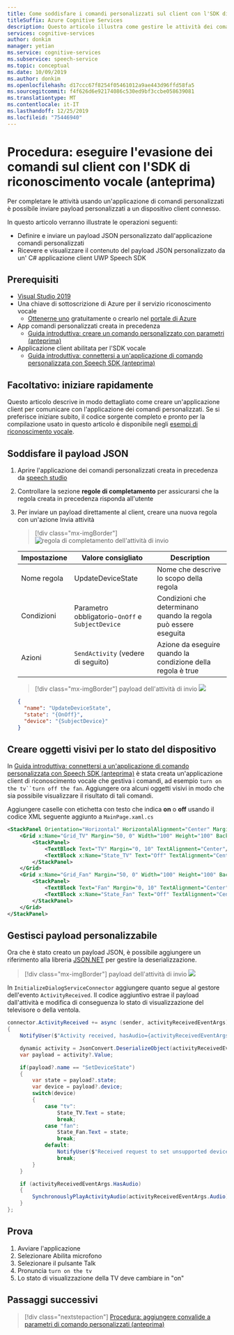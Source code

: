 ```yaml
---
title: Come soddisfare i comandi personalizzati sul client con l'SDK di riconoscimento vocale
titleSuffix: Azure Cognitive Services
description: Questo articolo illustra come gestire le attività dei comandi personalizzati sul client con l'SDK di riconoscimento vocale.
services: cognitive-services
author: donkim
manager: yetian
ms.service: cognitive-services
ms.subservice: speech-service
ms.topic: conceptual
ms.date: 10/09/2019
ms.author: donkim
ms.openlocfilehash: d17ccc67f8254f05461012a9ae443d96ffd58fa5
ms.sourcegitcommit: f4f626d6e92174086c530ed9bf3ccbe058639081
ms.translationtype: MT
ms.contentlocale: it-IT
ms.lasthandoff: 12/25/2019
ms.locfileid: "75446940"
---
```

# <a name="how-to-fulfill-commands-on-the-client-with-the-speech-sdk-preview"></a>Procedura: eseguire l'evasione dei comandi sul client con l'SDK di riconoscimento vocale (anteprima)

Per completare le attività usando un'applicazione di comandi personalizzati è possibile inviare payload personalizzati a un dispositivo client connesso.

In questo articolo verranno illustrate le operazioni seguenti:

- Definire e inviare un payload JSON personalizzato dall'applicazione comandi personalizzati
- Ricevere e visualizzare il contenuto del payload JSON personalizzato da un' C# applicazione client UWP Speech SDK

## <a name="prerequisites"></a>Prerequisiti

- [Visual Studio 2019](https://visualstudio.microsoft.com/downloads/)
- Una chiave di sottoscrizione di Azure per il servizio riconoscimento vocale
  - [Ottenerne uno](get-started.md) gratuitamente o crearlo nel [portale di Azure](https://portal.azure.com)
- App comandi personalizzati creata in precedenza
  - [Guida introduttiva: creare un comando personalizzato con parametri (anteprima)](./quickstart-custom-speech-commands-create-parameters.md)
- Applicazione client abilitata per l'SDK vocale
  - [Guida introduttiva: connettersi a un'applicazione di comando personalizzata con Speech SDK (anteprima)](./quickstart-custom-speech-commands-speech-sdk.md)

## <a name="optional-get-started-fast"></a>Facoltativo: iniziare rapidamente

Questo articolo descrive in modo dettagliato come creare un'applicazione client per comunicare con l'applicazione dei comandi personalizzati. Se si preferisce iniziare subito, il codice sorgente completo e pronto per la compilazione usato in questo articolo è disponibile negli [esempi di riconoscimento vocale](https://aka.ms/csspeech/samples).

## <a name="fulfill-with-json-payload"></a>Soddisfare il payload JSON

1. Aprire l'applicazione dei comandi personalizzati creata in precedenza da [speech studio](https://speech.microsoft.com/)
1. Controllare la sezione **regole di completamento** per assicurarsi che la regola creata in precedenza risponda all'utente
1. Per inviare un payload direttamente al client, creare una nuova regola con un'azione Invia attività

   > [!div class="mx-imgBorder"]
   > ![regola di completamento dell'attività di invio](media/custom-speech-commands/fulfill-sdk-completion-rule.png)

   | Impostazione | Valore consigliato | Description |
   | ------- | --------------- | ----------- |
   | Nome regola | UpdateDeviceState | Nome che descrive lo scopo della regola |
   | Condizioni | Parametro obbligatorio-`OnOff` e `SubjectDevice` | Condizioni che determinano quando la regola può essere eseguita |
   | Azioni | `SendActivity` (vedere di seguito) | Azione da eseguire quando la condizione della regola è true |

   > [!div class="mx-imgBorder"]
   > payload dell'attività di invio ![](media/custom-speech-commands/fulfill-sdk-send-activity-action.png)

   ```json
   {
     "name": "UpdateDeviceState",
     "state": "{OnOff}",
     "device": "{SubjectDevice}"
   }
   ```

## <a name="create-visuals-for-device-on-or-off-state"></a>Creare oggetti visivi per lo stato del dispositivo

In [Guida introduttiva: connettersi a un'applicazione di comando personalizzata con Speech SDK (anteprima)](./quickstart-custom-speech-commands-speech-sdk.md) è stata creata un'applicazione client di riconoscimento vocale che gestiva i comandi, ad esempio `turn on the tv``turn off the fan`. Aggiungere ora alcuni oggetti visivi in modo che sia possibile visualizzare il risultato di tali comandi.

Aggiungere caselle con etichetta con testo che indica **on** o **off** usando il codice XML seguente aggiunto a `MainPage.xaml.cs`

```xml
<StackPanel Orientation="Horizontal" HorizontalAlignment="Center" Margin="20">
    <Grid x:Name="Grid_TV" Margin="50, 0" Width="100" Height="100" Background="LightBlue">
        <StackPanel>
            <TextBlock Text="TV" Margin="0, 10" TextAlignment="Center"/>
            <TextBlock x:Name="State_TV" Text="Off" TextAlignment="Center"/>
        </StackPanel>
    </Grid>
    <Grid x:Name="Grid_Fan" Margin="50, 0" Width="100" Height="100" Background="LightBlue">
        <StackPanel>
            <TextBlock Text="Fan" Margin="0, 10" TextAlignment="Center"/>
            <TextBlock x:Name="State_Fan" Text="Off" TextAlignment="Center"/>
        </StackPanel>
    </Grid>
</StackPanel>
```

## <a name="handle-customizable-payload"></a>Gestisci payload personalizzabile

Ora che è stato creato un payload JSON, è possibile aggiungere un riferimento alla libreria [JSON.NET](https://www.newtonsoft.com/json) per gestire la deserializzazione.

> [!div class="mx-imgBorder"]
> payload dell'attività di invio ![](media/custom-speech-commands/fulfill-sdk-json-nuget.png)

In `InitializeDialogServiceConnector` aggiungere quanto segue al gestore dell'evento `ActivityReceived`. Il codice aggiuntivo estrae il payload dall'attività e modifica di conseguenza lo stato di visualizzazione del televisore o della ventola.

```C#
connector.ActivityReceived += async (sender, activityReceivedEventArgs) =>
{
    NotifyUser($"Activity received, hasAudio={activityReceivedEventArgs.HasAudio} activity={activityReceivedEventArgs.Activity}");

    dynamic activity = JsonConvert.DeserializeObject(activityReceivedEventArgs.Activity);
    var payload = activity?.Value;

    if(payload?.name == "SetDeviceState")
    {
        var state = payload?.state;
        var device = payload?.device;
        switch(device)
        {
            case "tv":
                State_TV.Text = state;
                break;
            case "fan":
                State_Fan.Text = state;
                break;
            default:
                NotifyUser($"Received request to set unsupported device {device} to {state}");
                break;
        }
    }

    if (activityReceivedEventArgs.HasAudio)
    {
        SynchronouslyPlayActivityAudio(activityReceivedEventArgs.Audio);
    }
};
```

## <a name="try-it-out"></a>Prova

1. Avviare l'applicazione
1. Selezionare Abilita microfono
1. Selezionare il pulsante Talk
1. Pronuncia `turn on the tv`
1. Lo stato di visualizzazione della TV deve cambiare in "on"

## <a name="next-steps"></a>Passaggi successivi

> [!div class="nextstepaction"]
> [Procedura: aggiungere convalide a parametri di comando personalizzati (anteprima)](./how-to-custom-speech-commands-validations.md)

